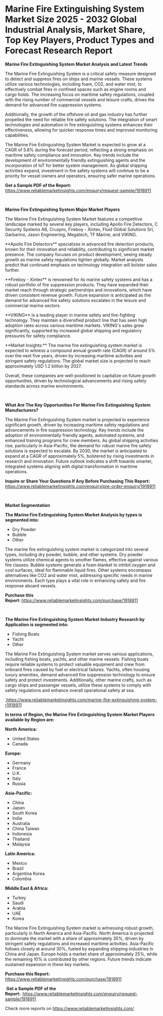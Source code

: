 <p><h1>Marine Fire Extinguishing System Market Size 2025 - 2032 Global Industrial Analysis, Market Share, Top Key Players, Product Types and Forecast Research Report</h1></p><p><strong>Marine Fire Extinguishing System Market Analysis and Latest Trends</strong></p>
<p><p>The Marine Fire Extinguishing System is a critical safety measure designed to detect and suppress fires on ships and marine vessels. These systems utilize various technologies, including foam, CO2, and water mist, to effectively combat fires in confined spaces such as engine rooms and cargo holds. The increasing focus on maritime safety regulations, coupled with the rising number of commercial vessels and leisure crafts, drives the demand for advanced fire suppression systems. </p><p>Additionally, the growth of the offshore oil and gas industry has further propelled the need for reliable fire safety solutions. The integration of smart technologies and automation in fire extinguishing systems enhances their effectiveness, allowing for quicker response times and improved monitoring capabilities. </p><p>The Marine Fire Extinguishing System Market is expected to grow at a CAGR of 5.8% during the forecast period, reflecting a strong emphasis on maritime safety compliance and innovation. Key trends include the development of environmentally friendly extinguishing agents and the incorporation of IoT for better system management. As global shipping activities expand, investment in fire safety systems will continue to be a priority for vessel owners and operators, ensuring safer marine operations.</p></p>
<p><strong>Get a Sample PDF of the Report:&nbsp;</strong> <a href="https://www.reliablemarketinsights.com/enquiry/request-sample/1918911?utm_campaign=3191&utm_medium=2&utm_source=Github&utm_content=ia&utm_term=28032025&utm_id=marine-fire-extinguishing-system">https://www.reliablemarketinsights.com/enquiry/request-sample/1918911</a></p>
<p>&nbsp;</p>
<p><strong>Marine Fire Extinguishing System Major Market Players</strong></p>
<p><p>The Marine Fire Extinguishing System Market features a competitive landscape marked by several key players, including Apollo Fire Detectors, C Security Systems AB, Cruzpro, Fireboy - Xintex, Fluid Global Solutions Srl, Garbarino, Jason Engineering, Megatech, TF Marine, and VIKING.</p><p>**Apollo Fire Detectors** specializes in advanced fire detection products, known for their innovation and reliability, contributing to significant market presence. The company focuses on product development, seeing steady growth as marine safety regulations tighten globally. Market analysts predict that continued emphasis on technology integration will bolster sales further.</p><p>**Fireboy - Xintex** is renowned for its marine safety systems and has a robust portfolio of fire suppression products. They have expanded their market reach through strategic partnerships and innovations, which have driven consistent revenue growth. Future expansion is anticipated as the demand for advanced fire safety solutions escalates in the leisure and commercial marine sectors.</p><p>**VIKING** is a leading player in marine safety and fire-fighting technology. They maintain a diversified product line that has seen high adoption rates across various maritime markets. VIKING's sales grew significantly, supported by increased global shipping and regulatory pressures for safety compliance.</p><p>**Market Insights:** The marine fire extinguishing system market is expected to witness a compound annual growth rate (CAGR) of around 5% over the next five years, driven by increasing maritime activities and stringent safety regulations. The global market size is projected to reach approximately USD 1.2 billion by 2027.</p><p>Overall, these companies are well-positioned to capitalize on future growth opportunities, driven by technological advancements and rising safety standards across marine environments.</p></p>
<p>&nbsp;</p>
<p><strong>What Are The Key Opportunities For Marine Fire Extinguishing System Manufacturers?</strong></p>
<p><p>The Marine Fire Extinguishing System market is projected to experience significant growth, driven by increasing maritime safety regulations and advancements in fire suppression technology. Key trends include the adoption of environmentally friendly agents, automated systems, and enhanced training programs for crew members. As global shipping activities rise, particularly in Asia-Pacific, the demand for robust marine fire safety solutions is expected to escalate. By 2030, the market is anticipated to expand at a CAGR of approximately 5%, bolstered by rising investments in research and innovation. Future outlook indicates a shift towards smarter, integrated systems aligning with digital transformation in maritime operations.</p></p>
<p><strong>Inquire or Share Your Questions If Any Before Purchasing This Report:</strong> <a href="https://www.reliablemarketinsights.com/enquiry/pre-order-enquiry/1918911?utm_campaign=3191&utm_medium=2&utm_source=Github&utm_content=ia&utm_term=28032025&utm_id=marine-fire-extinguishing-system">https://www.reliablemarketinsights.com/enquiry/pre-order-enquiry/1918911</a></p>
<p>&nbsp;</p>
<p><strong>Market Segmentation</strong></p>
<p><strong>The Marine Fire Extinguishing System Market Analysis by types is segmented into:</strong></p>
<p><ul><li>Dry Powder</li><li>Bubble</li><li>Other</li></ul></p>
<p><p>The marine fire extinguishing system market is categorized into several types, including dry powder, bubble, and other systems. Dry powder systems utilize chemical agents to smother flames, effective against various fire classes. Bubble systems generate a foam blanket to inhibit oxygen and cool surfaces, ideal for flammable liquid fires. Other systems encompass alternatives like CO2 and water mist, addressing specific needs in marine environments. Each type plays a vital role in enhancing safety and fire response aboard vessels.</p></p>
<p><strong>Purchase this Report:&nbsp;</strong><a href="https://www.reliablemarketinsights.com/purchase/1918911?utm_campaign=3191&utm_medium=2&utm_source=Github&utm_content=ia&utm_term=28032025&utm_id=marine-fire-extinguishing-system">https://www.reliablemarketinsights.com/purchase/1918911</a></p>
<p>&nbsp;</p>
<p><strong>The Marine Fire Extinguishing System Market Industry Research by Application is segmented into:</strong></p>
<p><ul><li>Fishing Boats</li><li>Yacht</li><li>Other</li></ul></p>
<p><p>The Marine Fire Extinguishing System market serves various applications, including fishing boats, yachts, and other marine vessels. Fishing boats require reliable systems to protect valuable equipment and crew from onboard fires caused by fuel or electrical failures. Yachts, often housing luxury amenities, demand advanced fire suppression technology to ensure safety and protect investments. Additionally, other marine crafts, such as cargo ships and passenger vessels, utilize these systems to comply with safety regulations and enhance overall operational safety at sea.</p></p>
<p><a href="https://www.reliablemarketinsights.com/marine-fire-extinguishing-system-r1918911?utm_campaign=3191&utm_medium=2&utm_source=Github&utm_content=ia&utm_term=28032025&utm_id=marine-fire-extinguishing-system">&nbsp;https://www.reliablemarketinsights.com/marine-fire-extinguishing-system-r1918911</a></p>
<p><strong>In terms of Region, the Marine Fire Extinguishing System Market Players available by Region are:</strong></p>
<p>
    <p> <strong> North America: </strong>
        <ul>
            <li>United States</li>
            <li>Canada</li>
        </ul>
        </p> 
    <p> <strong> Europe: </strong>
        <ul>
            <li>Germany</li>
            <li>France</li>
            <li>U.K.</li>
            <li>Italy</li>
            <li>Russia</li>
        </ul>
        </p> 
    <p> <strong> Asia-Pacific: </strong>
        <ul>
            <li>China</li>
            <li>Japan</li>
            <li>South Korea</li>
            <li>India</li>
            <li>Australia</li>
            <li>China Taiwan</li>
            <li>Indonesia</li>
            <li>Thailand</li>
            <li>Malaysia</li>
        </ul>
        </p> 
    <p> <strong> Latin America: </strong>
        <ul>
            <li>Mexico</li>
            <li>Brazil</li>
            <li>Argentina Korea</li>
            <li>Colombia</li>
        </ul>
        </p> 
    <p> <strong> Middle East & Africa: </strong>
        <ul>
            <li>Turkey</li>
            <li>Saudi</li>
            <li>Arabia</li>
            <li>UAE</li>
            <li>Korea</li>
        </ul>
    </p>
    </p>
<p><p>The Marine Fire Extinguishing System market is witnessing robust growth, particularly in North America and Asia-Pacific. North America is projected to dominate the market with a share of approximately 35%, driven by stringent safety regulations and increased maritime activities. Asia-Pacific follows closely at around 30%, fueled by expanding shipping industries in China and Japan. Europe holds a market share of approximately 25%, while the remaining 10% is contributed by other regions. Future trends indicate sustained expansion in these key markets.</p></p>
<p><strong>Purchase this Report: </strong><a href="https://www.reliablemarketinsights.com/purchase/1918911?utm_campaign=3191&utm_medium=2&utm_source=Github&utm_content=ia&utm_term=28032025&utm_id=marine-fire-extinguishing-system">https://www.reliablemarketinsights.com/purchase/1918911</a></p>
<p>&nbsp;<strong>Get a Sample PDF of the Report:&nbsp;&nbsp;</strong><a href="https://www.reliablemarketinsights.com/enquiry/request-sample/1918911?utm_campaign=3191&utm_medium=2&utm_source=Github&utm_content=ia&utm_term=28032025&utm_id=marine-fire-extinguishing-system">https://www.reliablemarketinsights.com/enquiry/request-sample/1918911</a></p>
<p><strong></strong></p>
<p>Check more reports on <a href="https://www.reliablemarketinsights.com/?utm_campaign=3191&utm_medium=2&utm_source=Github&utm_content=ia&utm_term=28032025&utm_id=marine-fire-extinguishing-system">https://www.reliablemarketinsights.com/</a></p>